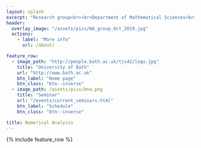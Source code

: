 ```yaml
---
layout: splash
excerpt: "Research group<br><br>Department of Mathematical Sciences<br>University of Bath<br><br><br>"
header:
  overlay_image: "/assets/pics/NA_group_Oct_2019.jpg"
  actions:
    - label: "More info"
      url: /about/

feature_row:
  - image_path: "http://people.bath.ac.uk/tjs42/logo.jpg"
    title: "University of Bath"
    url: "http://www.bath.ac.uk"
    btn_label: "Home page"
    btn_class: "btn--inverse"
  - image_path: /assets/pics/bna.png
    title: "Seminar"
    url: "/events/current_seminars.html"
    btn_label: "Schedule"
    btn_class: "btn--inverse"

title: Numerical Analysis
---
```


{% include feature_row %} 
